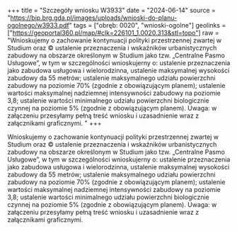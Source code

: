 +++
title = "Szczegóły wniosku W3933"
date = "2024-06-14"
source = "https://bip.brg.gda.pl/images/uploads/wnioski-do-planu-ogolnego/w3933.pdf"
tags = ["obręb: 0020", "wnioski-ogolne"]
geolinks = ["https://geoportal360.pl/map/#clk=226101_1.0020.313&stl=topo"]
raw = "Wnioskujemy o zachowanie kontynuacji polityki przestrzennej zwartej w Studium oraz © ustalenie przeznaczenia i wskaźników urbanistycznych zabudowy na obszarze określonym w Studium jako tzw. „Centralne Pasmo Usługowe”, w tym w szczególności wnioskujerny o: ustalenie przeznaczenia jako zabudowa usługowa i wielorodzinna, ustalenie maksymalnej wysokości zabudowy da 55 metrów; ustalenie maksymalnego udziału powierzchni zabudowy na poziomie 70% (zgodnie z obowiązującym planem); ustalenie wartości maksymalnej nadziemnej intensywności zabudowy na poziomie 3,8; ustalenie wartości minimalnego udziału powierzchni biologicznie czynnej na poziomie 5% (zgodnie z obowiązującym planem). Uwaga: w załączeniu przesyłamy pełną treść wniosku i uzasadnienie wraz z załącznikami graficznymi. "
+++

Wnioskujemy o zachowanie kontynuacji polityki przestrzennej zwartej w Studium oraz ©
ustalenie przeznaczenia i wskaźników urbanistycznych zabudowy na obszarze określonym w
Studium jako tzw. „Centralne Pasmo Usługowe”, w tym w szczególności wnioskujerny o: ustalenie
przeznaczenia jako zabudowa usługowa i wielorodzinna, ustalenie maksymalnej wysokości zabudowy
da 55 metrów; ustalenie maksymalnego udziału powierzchni zabudowy na poziomie 70% (zgodnie z
obowiązującym planem); ustalenie wartości maksymalnej nadziemnej intensywności zabudowy na
poziomie 3,8; ustalenie wartości minimalnego udziału powierzchni biologicznie czynnej na poziomie
5% (zgodnie z obowiązującym planem). Uwaga: w załączeniu przesyłamy pełną treść wniosku i
uzasadnienie wraz z załącznikami graficznymi.



